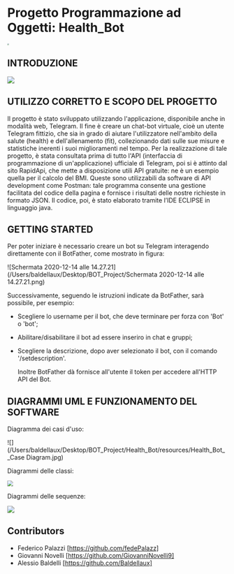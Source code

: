 # Progetto Programmazione ad Oggetti: Health_Bot

<img src="/Users/baldellaux/Desktop/BOT_Project/Health_Bot/resources/Bot_def.jpg" style="zoom:25%;" />

## INTRODUZIONE



![](/Users/baldellaux/Desktop/BOT_Project/Health_Bot/resources/Funzionamento_BOT.png)






## UTILIZZO CORRETTO E SCOPO DEL PROGETTO

Il progetto è stato sviluppato utilizzando l'applicazione, disponibile anche in modalità web, Telegram. 
Il fine è creare un chat-bot virtuale, cioè un utente Telegram fittizio, che sia in grado di aiutare l'utilizzatore nell'ambito della salute (health) e dell'allenamento (fit), collezionando dati sulle sue misure e statistiche inerenti i suoi miglioramenti nel tempo. 
Per la realizzazione di tale progetto, è stata consultata prima di tutto l'API (interfaccia di programmazione di un'applicazione) ufficiale di Telegram, poi si è attinto dal sito RapidApi, che mette a disposizione utili API gratuite: ne è un esempio quella per il calcolo del BMI. Queste sono utilizzabili da software di API development come Postman: tale programma consente una gestione facilitata del codice della pagina e fornisce i risultati delle nostre richieste in formato JSON.
Il codice, poi, è stato elaborato tramite l’IDE ECLIPSE in linguaggio java.

## GETTING STARTED

Per poter iniziare è necessario creare un bot su Telegram interagendo direttamente con il BotFather, come mostrato in figura:

![Schermata 2020-12-14 alle 14.27.21](/Users/baldellaux/Desktop/BOT_Project/Schermata 2020-12-14 alle 14.27.21.png)

Successivamente, seguendo le istruzioni indicate da BotFather, sarà possibile, per esempio:

- Scegliere lo username per il bot, che deve terminare per forza con 'Bot' o 'bot';

- Abilitare/disabilitare il bot ad essere inseriro in chat e gruppi;

- Scegliere la descrizione, dopo aver selezionato il bot, con il comando '/setdescription'.

  Inoltre BotFather dà fornisce all'utente il token per accedere all'HTTP API del Bot.

## DIAGRAMMI UML E FUNZIONAMENTO DEL SOFTWARE

Diagramma dei casi d'uso:

![](/Users/baldellaux/Desktop/BOT_Project/Health_Bot/resources/Health_Bot__Case Diagram.jpg)





Diagrammi delle classi:

<img src="/Users/baldellaux/Desktop/BOT_Project/Health_Bot/resources/UML/class_diagram-Diagramma classi.png" style="zoom:80%;" />



Diagrammi delle sequenze:

![](/Users/baldellaux/Desktop/BOT_Project/Health_Bot/resources/UML/Seq_diagram-Seq_Updates.png)



## Contributors

- Federico Palazzi [https://github.com/fedePalazz]
- Giovanni Novelli [https://github.com/GiovanniNovelli9] 
- Alessio Baldelli [https://github.com/Baldellaux]

